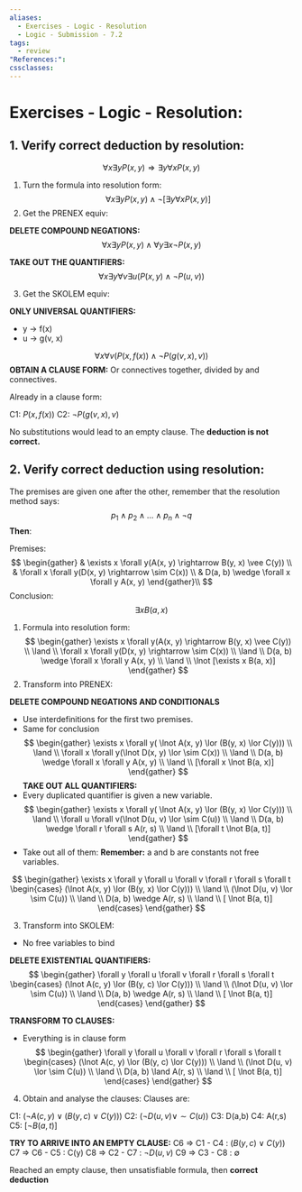 ```yaml
---
aliases:
  - Exercises - Logic - Resolution
  - Logic - Submission - 7.2
tags:
  - review
"References:": 
cssclasses:
---
```

# Exercises - Logic - Resolution: 

## 1. Verify correct deduction by resolution: 

$$
\forall x  \exists y P(x,y) \Rightarrow  \exists y \forall x P(x,y)
$$
1. Turn the formula into resolution form:
$$
\forall x  \exists y P(x,y) \land \lnot[  \exists y \forall x P(x,y)]
$$
2. Get the PRENEX equiv: 

**DELETE COMPOUND NEGATIONS:**
$$
\forall x \exists y P(x,y) \land \forall y \exists x \lnot P(x,y)
$$

**TAKE OUT THE QUANTIFIERS:**
$$
\forall x \exists y \forall v\exists u(  P(x,y) \land  \lnot P(u,v))
$$

3. Get the SKOLEM equiv: 

**ONLY UNIVERSAL QUANTIFIERS:**
+ y → f(x)
+ u → g(v, x)

$$
\forall x  \forall v(  P(x,f(x)) \land  \lnot P(g(v,x),v))
$$
**OBTAIN A CLAUSE FORM:**
Or connectives together, divided by and connectives. 

Already in a clause form: 

C1: $P(x,f(x))$
C2: $\lnot P(g(v,x),v)$

No substitutions would lead to an empty clause. The **deduction is not correct.**

## 2. Verify correct deduction using resolution:
The premises are given one after the other, remember that the resolution method says: 
$$
p_1 \land p_2 \land ...\land p_n \land \lnot q
$$
**Then**: 

Premises:
$$
\begin{gather}
& \exists x \forall y(A(x, y) \rightarrow B(y, x) \vee C(y)) \\
& \forall x \forall y(D(x, y) \rightarrow \sim C(x)) \\
& D(a, b) \wedge \forall x \forall y A(x, y)
\end{gather}\\ 
$$
Conclusion:
$$
\exists x B(a, x)
$$
1. Formula into resolution form: 
$$
\begin{gather}
\exists x \forall y(A(x, y) \rightarrow B(y, x) \vee C(y)) \\
 \land \\
 \forall x \forall y(D(x, y) \rightarrow \sim C(x))
 \\ \land \\
 D(a, b) \wedge \forall x \forall y A(x, y)
 \\ \land \\
 \lnot [\exists x B(a, x)]
\end{gather}
$$
2. Transform into PRENEX: 

**DELETE COMPOUND NEGATIONS AND CONDITIONALS**
+ Use interdefinitions for the first two premises.
+ Same for conclusion 
$$
\begin{gather}
\exists x \forall y( \lnot A(x, y) \lor (B(y, x) \lor C(y))) \\
 \land \\
 \forall x \forall y(\lnot D(x, y) \lor \sim C(x))
 \\ \land \\
 D(a, b) \wedge \forall x \forall y A(x, y)
 \\ \land \\
 [\forall x  \lnot B(a, x)]
\end{gather}
$$
**TAKE OUT ALL QUANTIFIERS:**
+ Every duplicated quantifier is given a new variable. 
$$
\begin{gather}
\exists x \forall y( \lnot A(x, y) \lor (B(y, x) \lor C(y))) \\
 \land \\
 \forall u \forall v(\lnot D(u, v) \lor \sim C(u))
 \\ \land \\
 D(a, b) \wedge \forall r \forall s A(r, s)
 \\ \land \\
 [\forall t  \lnot B(a, t)]
\end{gather}
$$
+ Take out all of them: 
**Remember:** a and b are constants not free variables. 

$$
\begin{gather}
\exists x \forall y \forall u \forall v \forall r \forall s \forall t
\begin{cases}
(\lnot A(x, y) \lor (B(y, x) \lor C(y))) \\
 \land \\
 (\lnot D(u, v) \lor \sim C(u))
 \\ \land \\
 D(a, b) \wedge  A(r, s)
 \\ \land \\
 [ \lnot B(a, t)]
 \end{cases}
\end{gather} 
$$


3. Transform into SKOLEM:
+ No free variables to bind 

**DELETE EXISTENTIAL QUANTIFIERS:**
$$
\begin{gather}
 \forall y \forall u \forall v \forall r \forall s \forall t
\begin{cases}
(\lnot A(c, y) \lor (B(y, c) \lor C(y))) \\
 \land \\
 (\lnot D(u, v) \lor \sim C(u))
 \\ \land \\
 D(a, b) \wedge  A(r, s)
 \\ \land \\
 [ \lnot B(a, t)]
 \end{cases}
\end{gather} 
$$

**TRANSFORM TO CLAUSES:**
+ Everything is in clause form 
$$
\begin{gather}
 \forall y \forall u \forall v \forall r \forall s \forall t
\begin{cases}
(\lnot A(c, y) \lor (B(y, c) \lor C(y))) \\
 \land \\
 (\lnot D(u, v) \lor \sim C(u))
 \\ \land \\
  D(a, b) \land   A(r, s)
 \\ \land \\
 [ \lnot B(a, t)]
 \end{cases}
\end{gather} 
$$

4. Obtain and analyse the clauses:
Clauses are: 

C1: $(\lnot A(c, y) \lor (B(y, c) \lor C(y)))$
C2: $(\lnot D(u, v) \lor \sim C(u))$
C3: D(a,b)
C4: A(r,s)
C5: $[ \lnot B(a, t)]$

**TRY TO ARRIVE INTO AN EMPTY CLAUSE:**
C6 =>  C1 - C4 : $(B(y, c) \lor C(y))$
C7 => C6 - C5 : C(y)
C8 => C2 - C7 : $\lnot D(u, v)$
C9 => C3 - C8 : $\emptyset$

Reached an empty clause, then unsatisfiable formula, then **correct deduction**


